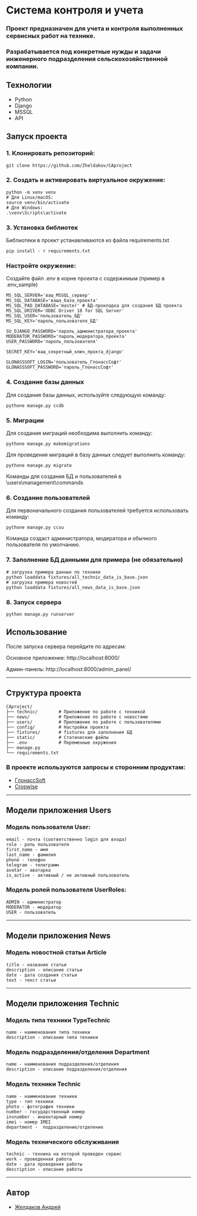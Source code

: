 # Система контроля и учета

### Проект предназначен для учета и контроля выполненных сервисных работ на технике.

### Разрабатывается под конкретные нужды и задачи инженерного подразделения сельскохозяйственной компании.

## Технологии

- Python
- Django
- MSSQL
- API

## Запуск проекта

### 1. Клонировать репозиторий:

```shell
git clone https://github.com/Zheldakov/CAproject
````

### 2. Создать и активировать виртуальное окружение:

```shell
python -m venv venv
# Для Linux/macOS:
source venv/bin/activate
# Для Windows:
.\venv\Scripts\activate
```

### 3. Установка библиотек

Библиотеки в проект устанавливаются из файла requirements.txt

```shell
pip install - r requirements.txt
```

### Настройте окружение:

Создайте файл .env в корне проекта с содержимым (пример в .env_sample)

```
MS_SQL_SERVER='ваш_MSSQL_сервер'
MS_SQL_DATABASE='ваша_база_проекта'
MS_SQL_PAD_DATABASE='master' # БД-прокладка для создания БД проекта
MS_SQL_DRIVER='ODBC Driver 18 for SQL Server'
MS_SQL_USER='пользователь_БД'
MS_SQL_KEY='пароль_пользователя_БД'

SU_DJANGO_PASSWORD='пароль_администратора_проекта'
MODERATOR_PASSWORD='пароль_модератора_проекта'
USER_PASSWORD='пароль_пользователя'

SECRET_KEY='ваш_секретный_ключ_прокта_django'

GLONASSSOFT_LOGIN='пользователь_ГлонассСофт'
GLONASSSOFT_PASSWORD='пароль_ГлонассСофт'
```

### 4. Создание базы данных

Для создания базы данных, используйте следующую команду:

```shell
pythone manage.py ccdb
```

### 5. Миграции

Для создания миграций необходима выполнить команду:

```shell
pythone manage.py makemigrations
```

Для проведения миграций в базу данных следует выполнить команду:

```shell
pythone manage.py migrate
```

Команды для создания БД и пользователей в \users\management\commands

### 6. Создание пользователей

Для первоначального создания пользователей требуется использовать команду:

```shell
pythone manage.py ccsu
```

Команда создаст администратора, модератора и обычного пользователя по умолчанию.

### 7. Заполнение БД данными для примера (не обязательно)

```shell
# загрузка примера данных по технике
python loaddata fixtures/all_technic_data_is_base.json 
# загрузка примера новостей
python loaddata fixtures/all_news_data_is_base.json 
```

### 8. Запуск сервера

```shell
python manage.py runserver 
```

## Использование

После запуска сервера перейдите по адресам:

Основное приложение: http://localhost:8000/

Админ-панель: http://localhost:8000/admin_panel/

___

## Структура проекта

```
CAproject/
├── technic/        # Приложение по работе с техникой
├── news/           # Приложение по работе с новостями
├── users/          # Приложение по работе с пользователями
├── config/         # Настройки проекта
├── fixtures/       # fixtures для заполнения БД
├── static/         # Статические файлы
├── .env            # Переменные окружения
├── manage.py
└── requirements.txt
```
### В проекте используются запросы к сторонним продуктам:

- [ГлонассSoft](https://glonasssoft.ru/)
- [Cropwise](https://www.cropwise.com/)

___

## Модели приложения Users

### Модель пользователя User:

    email - почта (соответственно login для входа)
    role - роль пользователя
    first_name - имя
    last_name - фамилия
    phone - телефон
    telegram - телеграмм
    avatar - аватарка
    is_active - активный / не активный пользователь

### Модель ролей пользователя UserRoles:

    ADMIN - администратор
    MODERATOR - модератор
    USER - пользователь

___

## Модели приложения News

### Модель новостной статьи Article

    title - название статьи
    description - описание статьи
    date - дата создания статьи
    text - текст статьи

___

## Модели приложения Technic

### Модель типа техники TypeTechnic

    name - наименования типа техники
    description - описание типа техники

### Модель подразделения/отделения Department

    name - наименования подразделения/отделения
    description - описание подразделения/отделения

### Модель техники Technic

    name - наименование техники
    type - тип техники
    photo - фотография техники
    number - государственный номер
    invnumber - инвентарный номер
    imei - номер IMEI
    department -  подразделение/отделение

### Модель технического обслуживания

    technic - техника на которой проведен сервис
    work - проведенная работа
    date - дата проведения работы
    description - описание работы

___

## Автор

- [Желдаков Андрей](https://github.com/Zheldakov/)